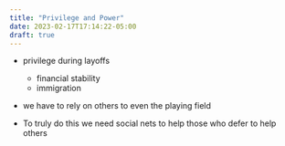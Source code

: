 ```yaml
---
title: "Privilege and Power"
date: 2023-02-17T17:14:22-05:00
draft: true
---
```


- privilege during layoffs
    - financial stability
    - immigration

- we have to rely on others to even the playing field
- To truly do this we need social nets to help those who defer to help others